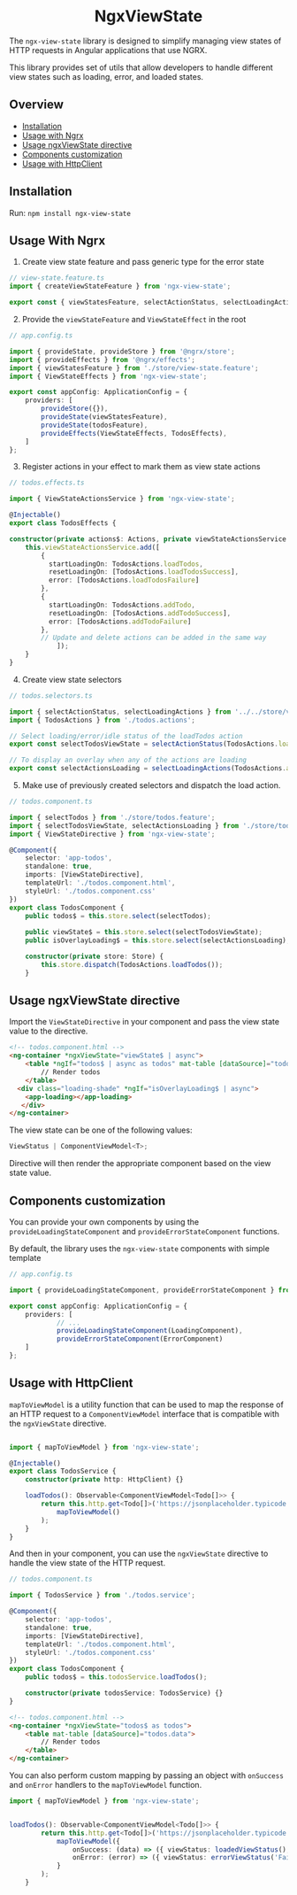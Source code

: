 <h1 style="text-align: center;">NgxViewState</h1>

The `ngx-view-state` library is designed to simplify managing view states of HTTP requests in Angular applications that use NGRX.

This library provides set of utils that allow developers to handle different view states such as loading, error, and loaded states.

## Overview

* [Installation](#installation)
* [Usage with Ngrx](#usage-with-ngrx)
* [Usage ngxViewState directive](#usage-ngxviewstate-directive)
* [Components customization](#components-customization)
* [Usage with HttpClient](#usage-with-httpclient)

## Installation

Run: `npm install ngx-view-state`


## Usage With Ngrx

1. Create view state feature and pass generic type for the error state
    
``` typescript
// view-state.feature.ts
import { createViewStateFeature } from 'ngx-view-state';

export const { viewStatesFeature, selectActionStatus, selectLoadingActions } = createViewStateFeature<string>()
```
2. Provide the `viewStateFeature` and `ViewStateEffect` in the root

``` typescript
// app.config.ts

import { provideState, provideStore } from '@ngrx/store';
import { provideEffects } from '@ngrx/effects';
import { viewStatesFeature } from './store/view-state.feature';
import { ViewStateEffects } from 'ngx-view-state';

export const appConfig: ApplicationConfig = {
	providers: [
		provideStore({}),
		provideState(viewStatesFeature),
		provideState(todosFeature),
		provideEffects(ViewStateEffects, TodosEffects),
	]
};
```
3. Register actions in your effect to mark them as view state actions

``` typescript
// todos.effects.ts

import { ViewStateActionsService } from 'ngx-view-state';

@Injectable()
export class TodosEffects {

constructor(private actions$: Actions, private viewStateActionsService: ViewStateActionsService) {
	this.viewStateActionsService.add([
		{
		  startLoadingOn: TodosActions.loadTodos,
		  resetLoadingOn: [TodosActions.loadTodosSuccess],
		  error: [TodosActions.loadTodosFailure]
		},
		{
		  startLoadingOn: TodosActions.addTodo,
		  resetLoadingOn: [TodosActions.addTodoSuccess],
		  error: [TodosActions.addTodoFailure]
		},
		// Update and delete actions can be added in the same way
            ]);
    }
}
```
4. Create view state selectors

``` typescript
// todos.selectors.ts

import { selectActionStatus, selectLoadingActions } from '../../store/view-state.feature';
import { TodosActions } from './todos.actions';

// Select loading/error/idle status of the loadTodos action
export const selectTodosViewState = selectActionStatus(TodosActions.loadTodos);

// To display an overlay when any of the actions are loading
export const selectActionsLoading = selectLoadingActions(TodosActions.addTodo, TodosActions.updateTodo, TodosActions.deleteTodo);

```

5. Make use of previously created selectors and dispatch the load action.
    
``` typescript
// todos.component.ts

import { selectTodos } from './store/todos.feature';
import { selectTodosViewState, selectActionsLoading } from './store/todos.selectors';
import { ViewStateDirective } from 'ngx-view-state';

@Component({
	selector: 'app-todos',
	standalone: true,
	imports: [ViewStateDirective],
	templateUrl: './todos.component.html',
	styleUrl: './todos.component.css'
})
export class TodosComponent {
	public todos$ = this.store.select(selectTodos);
	
	public viewState$ = this.store.select(selectTodosViewState);
	public isOverlayLoading$ = this.store.select(selectActionsLoading);

	constructor(private store: Store) {
		this.store.dispatch(TodosActions.loadTodos());
	}
```


## Usage ngxViewState directive

Import the `ViewStateDirective` in your component and pass the view state value to the directive.

``` html
<!-- todos.component.html -->
<ng-container *ngxViewState="viewState$ | async">
    <table *ngIf="todos$ | async as todos" mat-table [dataSource]="todos">
        // Render todos
    </table>
  <div class="loading-shade" *ngIf="isOverlayLoading$ | async">
	<app-loading></app-loading>
   </div>
</ng-container>
```

The view state can be one of the following values:


``` typescript
ViewStatus | ComponentViewModel<T>;
```

Directive will then render the appropriate component based on the view state value.


## Components customization

You can provide your own components by using the `provideLoadingStateComponent` and `provideErrorStateComponent` functions.

By default, the library uses the `ngx-view-state` components with simple template

``` typescript
// app.config.ts

import { provideLoadingStateComponent, provideErrorStateComponent } from 'ngx-view-state';

export const appConfig: ApplicationConfig = {
	providers: [
            // ...
            provideLoadingStateComponent(LoadingComponent),
            provideErrorStateComponent(ErrorComponent)
	]
};
```

## Usage with HttpClient

`mapToViewModel` is a utility function that can be used to map the response of an HTTP request to a `ComponentViewModel` interface that is compatible with  the `ngxViewState` directive.

``` typescript

import { mapToViewModel } from 'ngx-view-state';

@Injectable()
export class TodosService {
    constructor(private http: HttpClient) {}

    loadTodos(): Observable<ComponentViewModel<Todo[]>> {
        return this.http.get<Todo[]>('https://jsonplaceholder.typicode.com/todos').pipe(
            mapToViewModel()
        );
    }
}
```

And then in your component, you can use the `ngxViewState` directive to handle the view state of the HTTP request.

``` typescript
// todos.component.ts

import { TodosService } from './todos.service';

@Component({
    selector: 'app-todos',
    standalone: true,
    imports: [ViewStateDirective],
    templateUrl: './todos.component.html',
    styleUrl: './todos.component.css'
})
export class TodosComponent {
    public todos$ = this.todosService.loadTodos();

    constructor(private todosService: TodosService) {}
}
```

``` html
<!-- todos.component.html -->
<ng-container *ngxViewState="todos$ as todos">
    <table mat-table [dataSource]="todos.data">
        // Render todos
    </table>
</ng-container>
```
You can also perform custom mapping by passing an object with `onSuccess` and `onError` handlers to the `mapToViewModel` function.

``` typescript
import { mapToViewModel } from 'ngx-view-state';


loadTodos(): Observable<ComponentViewModel<Todo[]>> {
        return this.http.get<Todo[]>('https://jsonplaceholder.typicode.com/todos').pipe(
            mapToViewModel({
                onSuccess: (data) => ({ viewStatus: loadedViewStatus(), data: data.map(...) }),
                onError: (error) => ({ viewStatus: errorViewStatus('Failed to load todos') })
            }
        );
    }
```


